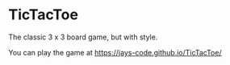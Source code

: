 # TicTacToe
The classic 3 x 3 board game, but with style.

You can play the game at https://jays-code.github.io/TicTacToe/